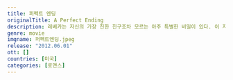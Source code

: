 ```yaml
---
title: 퍼펙트 엔딩
originalTitle: A Perfect Ending
description: 레베카는 자신의 가장 친한 친구조차 모르는 아주 특별한 비밀이 있다. 이 지구에서 그녀의 비밀을 아는 사람은 고급 콜 걸인 패리스이다. 레베카는 패리스를 통해서 독특하면서도 에로틱한 여정을 시작한다. 레베카가 자기 자신을 찾기위해서 관습에 억매이지 않으려는 노력은 매우 환기적이며 때로는 유머러스하다. 하지만 그녀 역시 인간이라 완벽한 결말은 당신이 기대하는 일반적인 결말이 아니다.
genre: movie
imgname: 퍼펙트엔딩.jpeg
release: "2012.06.01"
ott: []
countries: [미국]
categories: [로맨스]
---
```

